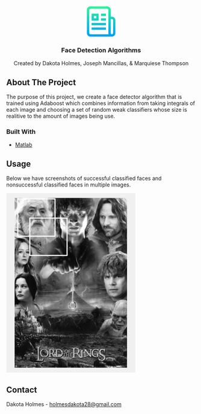 <br />
<p align="center">
  <a href="https://github.com/othneildrew/Best-README-Template">
    <img src="images/logo.png" alt="Logo" width="80" height="80">
  </a>

  <h3 align="center">Face Detection Algorithms</h3>

  <p align="center">
     Created by Dakota Holmes, Joseph Mancillas, & Marquiese Thompson
  </p>
</p>


<!-- ABOUT THE PROJECT -->
## About The Project

<p align="left">
The purpose of this project, we create a face detector algorithm that is trained using Adaboost which combines information from taking integrals of each image and choosing a set of random weak classifiers whose size is realitive to the amount of images being use.  
 
  </p>
 
 

### Built With

* [Matlab](https://www.mathworks.com/?s_tid=mlh_gn_logo)


## Usage
<p>
 Below we have screenshots of successful classified faces and nonsuccessful classified faces in multiple images. 
  </p>
  
 <img src="images/SuccessFace.png" alt="Logo">
 <br />
 
<!-- CONTACT -->
## Contact

Dakota Holmes - holmesdakota28@gmail.com




<!-- MARKDOWN LINKS & IMAGES -->
<!-- https://www.markdownguide.org/basic-syntax/#reference-style-links -->
[contributors-shield]: https://img.shields.io/github/contributors/othneildrew/Best-README-Template.svg?style=for-the-badge
[contributors-url]: https://github.com/othneildrew/Best-README-Template/graphs/contributors
[forks-shield]: https://img.shields.io/github/forks/othneildrew/Best-README-Template.svg?style=for-the-badge
[forks-url]: https://github.com/othneildrew/Best-README-Template/network/members
[stars-shield]: https://img.shields.io/github/stars/othneildrew/Best-README-Template.svg?style=for-the-badge
[stars-url]: https://github.com/othneildrew/Best-README-Template/stargazers
[issues-shield]: https://img.shields.io/github/issues/othneildrew/Best-README-Template.svg?style=for-the-badge
[issues-url]: https://github.com/othneildrew/Best-README-Template/issues
[license-shield]: https://img.shields.io/github/license/othneildrew/Best-README-Template.svg?style=for-the-badge
[license-url]: https://github.com/othneildrew/Best-README-Template/blob/master/LICENSE.txt
[linkedin-shield]: https://img.shields.io/badge/-LinkedIn-black.svg?style=for-the-badge&logo=linkedin&colorB=555
[linkedin-url]: https://linkedin.com/in/othneildrew
[product-screenshot]: images/screenshot.png
